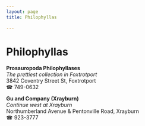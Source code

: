 ```yaml
---
layout: page 
title: Philophyllas

---
```



# Philophyllas


 **Prosauropoda Philophyllases**  
_The prettiest collection in Foxtrotport_  
3842 Coventry Street St, Foxtrotport  
☎ 749-0632

**Gu and Company (Xrayburn)**  
_Continue west at Xrayburn_  
Northumberland Avenue & Pentonville Road, Xrayburn  
☎ 923-3777

